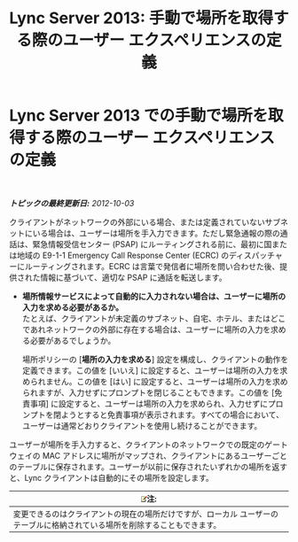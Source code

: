 ﻿---
title: 'Lync Server 2013: 手動で場所を取得する際のユーザー エクスペリエンスの定義'
TOCTitle: 手動で場所を取得する際のユーザー エクスペリエンスの定義
ms:assetid: d37f67d3-e248-483b-b64c-3986559ef357
ms:mtpsurl: https://technet.microsoft.com/ja-jp/library/Gg398912(v=OCS.15)
ms:contentKeyID: 48273666
ms.date: 05/19/2016
mtps_version: v=OCS.15
ms.translationtype: HT
---

# Lync Server 2013 での手動で場所を取得する際のユーザー エクスペリエンスの定義

 

_**トピックの最終更新日:** 2012-10-03_

クライアントがネットワークの外部にいる場合、または定義されていないサブネットにいる場合は、ユーザーは場所を手入力できます。ただし緊急通報の際の通話は、緊急情報受信センター (PSAP) にルーティングされる前に、最初に国または地域の E9-1-1 Emergency Call Response Center (ECRC) のディスパッチャーにルーティングされます。ECRC は言葉で発信者に場所を問い合わせた後、提供された情報に基づいて、適切な PSAP に通話を転送します。

  - **場所情報サービスによって自動的に入力されない場合は、ユーザーに場所の入力を求める必要があるか。**  
    たとえば、クライアントが未定義のサブネット、自宅、ホテル、またはどこであれネットワークの外部に存在する場合は、ユーザーに場所の入力を求める必要があるでしょうか。
    
    場所ポリシーの \[**場所の入力を求める**\] 設定を構成し、クライアントの動作を定義できます。この値を \[いいえ\] に設定すると、ユーザーは場所の入力を求められません。この値を \[はい\] に設定すると、ユーザーは場所の入力を求められますが、入力せずにプロンプトを閉じることもできます。この値を \[免責事項\] に設定すると、ユーザーは場所の入力を求められ、入力せずにプロンプトを閉ようとすると免責事項が表示されます。すべての場合において、ユーザーは通常どおりクライアントを使用し続けることができます。

ユーザーが場所を手入力すると、クライアントのネットワークでの既定のゲートウェイの MAC アドレスに場所がマップされ、クライアントにあるユーザーごとのテーブルに保存されます。ユーザーが以前に保存されたいずれかの場所を返すと、Lync クライアントは自動的にその場所を設定します。

<table>
<thead>
<tr class="header">
<th><img src="images/Gg412781.note(OCS.15).gif" title="note" alt="note" />注:</th>
</tr>
</thead>
<tbody>
<tr class="odd">
<td>変更できるのはクライアントの現在の場所だけですが、ローカル ユーザーのテーブルに格納されている場所を削除することもできます。</td>
</tr>
</tbody>
</table>

